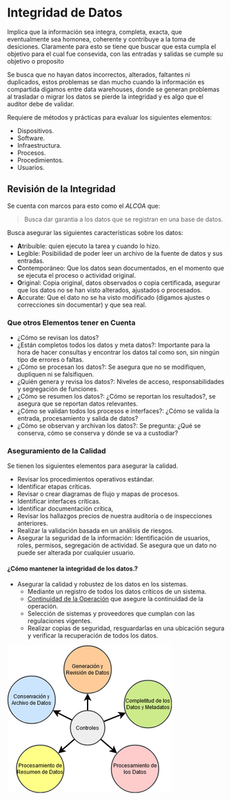 # Integridad de Datos

Implica que la información sea integra, completa, exacta, que eventualmente sea homonea, coherente y contribuye a la toma de desiciones. Claramente para esto se tiene que buscar que esta cumpla el objetivo para el cual fue consevida, con las entradas y salidas se cumple su objetivo o proposito

Se busca que no hayan datos incorrectos, alterados, faltantes ni duplicados, estos problemas se dan mucho cuando la información es compartida digamos entre data warehouses, donde se generan problemas al trasladar o migrar los datos se pierde la integridad y es algo que el auditor debe de validar.

Requiere de métodos y prácticas para evaluar los siguientes elementos:

* Dispositivos.
* Software.
* Infraestructura.
* Procesos.
* Procedimientos.
* Usuarios.

## Revisión de la Integridad

Se cuenta con marcos para esto como el *ALCOA* que:

> Busca dar garantia a los datos que se registran en una base de datos.

Busca asegurar las siguientes características sobre los datos:

* **A**tribuible: quien ejecuto la tarea y cuando lo hizo.
* **L**egible: Posibilidad de poder leer un archivo de la fuente de datos y sus entradas.
* **C**ontemporáneo: Que los datos sean documentados, en el momento que se ejecuta el proceso o actividad original.
* **O**riginal: Copia original, datos observados o copia certificada, asegurar que los datos no se han visto alterados, ajustados o procesados.
* **A**ccurate: Que el dato no se ha visto modificado (digamos ajustes o correcciones sin documentar) y que sea real.

### Que otros Elementos tener en Cuenta

* ¿Cómo se revisan los datos?
* ¿Están completos todos los datos y meta datos?: Importante para la hora de hacer consultas y encontrar los datos tal como son, sin ningún tipo de errores o faltas.
* ¿Cómo se procesan los datos?: Se asegura que no se modifiquen, dupliquen ni se falsifiquen.
* ¿Quién genera y revisa los datos?: Niveles de acceso, responsabilidades y segregación de funciones.
* ¿Cómo se resumen los datos?: ¿Cómo se reportan los resultados?, se asegura que se reportan datos relevantes.
* ¿Cómo se validan todos los procesos e interfaces?: ¿Cómo se valida la entrada, procesamiento y salida de datos?
* ¿Cómo se observan y archivan los datos?: Se pregunta: ¿Qué se conserva, cómo se conserva y dónde se va a custodiar?

### Aseguramiento de la Calidad

Se tienen los siguientes elementos para asegurar la calidad.

* Revisar los procedimientos operativos estándar.
* Identificar etapas críticas.
* Revisar o crear diagramas de flujo y mapas de procesos.
* Identificar interfaces críticas.
* Identificar documentación crítica,
* Revisar los hallazgos precios de nuestra auditoría o de inspecciones anteriores.
* Realizar la validación basada en un análisis de riesgos.
* Asegurar la seguridad de la información: Identificación de usuarios, roles, permisos, segregación de actividad. Se asegura que un dato no puede ser alterada por cualquier usuario.

#### ¿Cómo mantener la integridad de los datos.?

* Asegurar la calidad y robustez de los datos en los sistemas.
  * Mediante un registro de todos los datos críticos de un sistema.
  * [Continuidad de la Operación](continuidad_de_la_operacion.md) que asegure la continuidad de la operación.
  * Selección de sistemas y proveedores que cumplan con las regulaciones vigentes.
  * Realizar copias de seguridad, resguardarlas en una ubicación segura y verificar la recuperación de todos los datos.

![Pilares_Integridad_Datos](resources/Pilares_Integridad_Datos.png)
